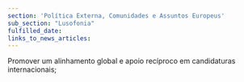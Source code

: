 ```yaml
---
section: 'Política Externa, Comunidades e Assuntos Europeus'
sub_section: "Lusofonia"
fulfilled_date:
links_to_news_articles:
---
```


Promover um alinhamento global e apoio recíproco em candidaturas internacionais;